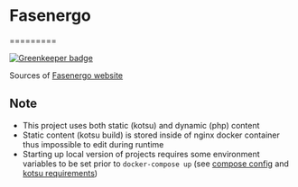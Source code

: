 # Fasenergo
=========

[![Greenkeeper badge](https://badges.greenkeeper.io/FAS/fasenergo.ru.svg?token=67c6e6d340cc828fb955a67773f5223f4292ab15bf8604f86b00b992da888923)](https://greenkeeper.io/)

Sources of [Fasenergo website](fasenergo.ru)

## Note

 * This project uses both static (kotsu) and dynamic (php) content
 * Static content (kotsu build) is stored inside of nginx docker container thus impossible to edit during runtime
 * Starting up local version of projects requires some environment variables to be set prior to `docker-compose up` (see [compose config](https://github.com/FAS/fasenergo.ru/blob/master/docker/compose.template) and [kotsu requirements](https://github.com/LotusTM/Kotsu/wiki/Set-up-environment-variables))